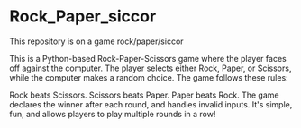 # Rock_Paper_siccor
This repository is on a game rock/paper/siccor

This is a Python-based Rock-Paper-Scissors game where the player faces off against the computer. The player selects either Rock, Paper, or Scissors, while the computer makes a random choice. The game follows these rules:

Rock beats Scissors.
Scissors beats Paper.
Paper beats Rock.
The game declares the winner after each round, and handles invalid inputs. It's simple, fun, and allows players to play multiple rounds in a row!
